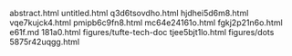 abstract.html
untitled.html
q3d6tsovdho.html
hjdhei5d6m8.html
vqe7kujck4.html
pmipb6c9fn8.html
mc64e24161o.html
fgkj2p21n6o.html
e61f.md
181a0.html
figures/tufte-tech-doc
tjee5bjt1lo.html
figures/dots
5875r42uqgg.html